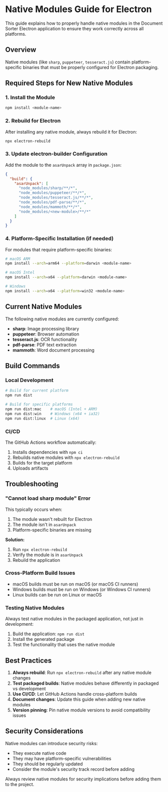 # Native Modules Guide for Electron

This guide explains how to properly handle native modules in the Document Sorter Electron application to ensure they work correctly across all platforms.

## Overview

Native modules (like `sharp`, `puppeteer`, `tesseract.js`) contain platform-specific binaries that must be properly configured for Electron packaging.

## Required Steps for New Native Modules

### 1. Install the Module
```bash
npm install <module-name>
```

### 2. Rebuild for Electron
After installing any native module, always rebuild it for Electron:
```bash
npx electron-rebuild
```

### 3. Update electron-builder Configuration
Add the module to the `asarUnpack` array in `package.json`:

```json
{
  "build": {
    "asarUnpack": [
      "node_modules/sharp/**/*",
      "node_modules/puppeteer/**/*",
      "node_modules/tesseract.js/**/*",
      "node_modules/pdf-parse/**/*",
      "node_modules/mammoth/**/*",
      "node_modules/<new-module>/**/*"
    ]
  }
}
```

### 4. Platform-Specific Installation (if needed)
For modules that require platform-specific binaries:

```bash
# macOS ARM
npm install --arch=arm64 --platform=darwin <module-name>

# macOS Intel
npm install --arch=x64 --platform=darwin <module-name>

# Windows
npm install --arch=x64 --platform=win32 <module-name>
```

## Current Native Modules

The following native modules are currently configured:

- **sharp**: Image processing library
- **puppeteer**: Browser automation
- **tesseract.js**: OCR functionality
- **pdf-parse**: PDF text extraction
- **mammoth**: Word document processing

## Build Commands

### Local Development
```bash
# Build for current platform
npm run dist

# Build for specific platforms
npm run dist:mac    # macOS (Intel + ARM)
npm run dist:win    # Windows (x64 + ia32)
npm run dist:linux  # Linux (x64)
```

### CI/CD
The GitHub Actions workflow automatically:
1. Installs dependencies with `npm ci`
2. Rebuilds native modules with `npx electron-rebuild`
3. Builds for the target platform
4. Uploads artifacts

## Troubleshooting

### "Cannot load sharp module" Error
This typically occurs when:
1. The module wasn't rebuilt for Electron
2. The module isn't in `asarUnpack`
3. Platform-specific binaries are missing

**Solution:**
1. Run `npx electron-rebuild`
2. Verify the module is in `asarUnpack`
3. Rebuild the application

### Cross-Platform Build Issues
- macOS builds must be run on macOS (or macOS CI runners)
- Windows builds must be run on Windows (or Windows CI runners)
- Linux builds can be run on Linux or macOS

### Testing Native Modules
Always test native modules in the packaged application, not just in development:
1. Build the application: `npm run dist`
2. Install the generated package
3. Test the functionality that uses the native module

## Best Practices

1. **Always rebuild**: Run `npx electron-rebuild` after any native module changes
2. **Test packaged builds**: Native modules behave differently in packaged vs development
3. **Use CI/CD**: Let GitHub Actions handle cross-platform builds
4. **Document changes**: Update this guide when adding new native modules
5. **Version pinning**: Pin native module versions to avoid compatibility issues

## Security Considerations

Native modules can introduce security risks:
- They execute native code
- They may have platform-specific vulnerabilities
- They should be regularly updated
- Consider the module's security track record before adding

Always review native modules for security implications before adding them to the project.

